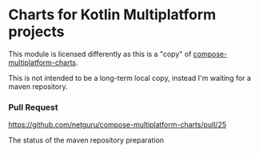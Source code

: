 # Charts for Kotlin Multiplatform projects

This module is licensed differently as this is a "copy" of [compose-multiplatform-charts](https://github.com/netguru/compose-multiplatform-charts).

This is not intended to be a long-term local copy, instead I'm waiting for a maven repository.

### Pull Request

https://github.com/netguru/compose-multiplatform-charts/pull/25

The status of the maven repository preparation